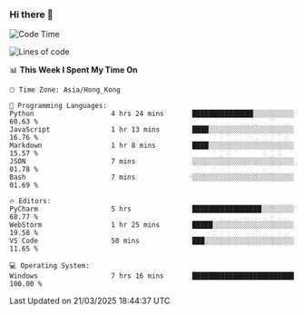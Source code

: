 ### Hi there 👋

<!--
**RoiexLee/RoiexLee** is a ✨ _special_ ✨ repository because its `README.md` (this file) appears on your GitHub profile.

Here are some ideas to get you started:

- 🔭 I’m currently working on ...
- 🌱 I’m currently learning ...
- 👯 I’m looking to collaborate on ...
- 🤔 I’m looking for help with ...
- 💬 Ask me about ...
- 📫 How to reach me: ...
- 😄 Pronouns: ...
- ⚡ Fun fact: ...
-->

<!--START_SECTION:waka-->
![Code Time](http://img.shields.io/badge/Code%20Time-1%2C096%20hrs%2054%20mins-blue)

![Lines of code](https://img.shields.io/badge/From%20Hello%20World%20I%27ve%20Written-42.6%20thousand%20lines%20of%20code-blue)

📊 **This Week I Spent My Time On** 

```text
🕑︎ Time Zone: Asia/Hong_Kong

💬 Programming Languages: 
Python                   4 hrs 24 mins       ███████████████░░░░░░░░░░   60.63 % 
JavaScript               1 hr 13 mins        ████░░░░░░░░░░░░░░░░░░░░░   16.76 % 
Markdown                 1 hr 8 mins         ████░░░░░░░░░░░░░░░░░░░░░   15.57 % 
JSON                     7 mins              ░░░░░░░░░░░░░░░░░░░░░░░░░   01.78 % 
Bash                     7 mins              ░░░░░░░░░░░░░░░░░░░░░░░░░   01.69 % 

🔥 Editors: 
PyCharm                  5 hrs               █████████████████░░░░░░░░   68.77 % 
WebStorm                 1 hr 25 mins        █████░░░░░░░░░░░░░░░░░░░░   19.58 % 
VS Code                  50 mins             ███░░░░░░░░░░░░░░░░░░░░░░   11.65 % 

💻 Operating System: 
Windows                  7 hrs 16 mins       █████████████████████████   100.00 % 
```


 Last Updated on 21/03/2025 18:44:37 UTC
<!--END_SECTION:waka-->
